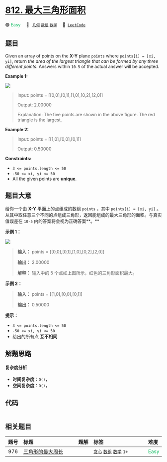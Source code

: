 # [812. 最大三角形面积](https://leetcode.com/problems/largest-triangle-area)

🟢 <font color=#15bd66>Easy</font>&emsp; 🔖&ensp; [`几何`](/outline/tag/geometry.md) [`数组`](/outline/tag/array.md) [`数学`](/outline/tag/math.md)&emsp; 🔗&ensp;[`LeetCode`](https://leetcode.com/problems/largest-triangle-area)

## 题目

Given an array of points on the **X-Y** plane `points` where `points[i] = [xi,
yi]`, return _the area of the largest triangle that can be formed by any three
different points_. Answers within `10-5` of the actual answer will be
accepted.



**Example 1:**

![](https://s3-lc-upload.s3.amazonaws.com/uploads/2018/04/04/1027.png)

> Input: points = [[0,0],[0,1],[1,0],[0,2],[2,0]]
> 
> Output: 2.00000
> 
> Explanation: The five points are shown in the above figure. The red triangle is the largest.

**Example 2:**

> Input: points = [[1,0],[0,0],[0,1]]
> 
> Output: 0.50000

**Constraints:**

  * `3 <= points.length <= 50`
  * `-50 <= xi, yi <= 50`
  * All the given points are **unique**.


## 题目大意

给你一个由 **X-Y** 平面上的点组成的数组 `points` ，其中 `points[i] = [xi, yi]`
。从其中取任意三个不同的点组成三角形，返回能组成的最大三角形的面积。与真实值误差在 `10-5` 内的答案将会视为正确答案**。**



**示例 1：**

![](https://s3-lc-upload.s3.amazonaws.com/uploads/2018/04/04/1027.png)

> 
> 
> 
> 
> 
> **输入：** points = [[0,0],[0,1],[1,0],[0,2],[2,0]]
> 
> **输出：** 2.00000
> 
> **解释：** 输入中的 5 个点如上图所示，红色的三角形面积最大。
> 
> 

**示例 2：**

> 
> 
> 
> 
> 
> **输入：** points = [[1,0],[0,0],[0,1]]
> 
> **输出：** 0.50000
> 
> 



**提示：**

  * `3 <= points.length <= 50`
  * `-50 <= xi, yi <= 50`
  * 给出的所有点 **互不相同**


## 解题思路

#### 复杂度分析

- **时间复杂度**：`O()`，
- **空间复杂度**：`O()`，

## 代码

```javascript

```

## 相关题目

<!-- prettier-ignore -->
| 题号 | 标题 | 题解 | 标签 | 难度 |
| :------: | :------ | :------: | :------ | :------ |
| 976 | [三角形的最大周长](https://leetcode.com/problems/largest-perimeter-triangle) |  |  [`贪心`](/outline/tag/greedy.md) [`数组`](/outline/tag/array.md) [`数学`](/outline/tag/math.md) `1+` | <font color=#15bd66>Easy</font> |

<style>
.blue {
    background-color: #096dd9;
    padding: 0.25rem 0.5rem;
    margin: 0;
    font-size: 0.85em;
    border-radius: 3px;
    color: white;
    font-weight: 500;
}
table th:first-of-type { width: 10%; }
table th:nth-of-type(2) { width: 35%; }
table th:nth-of-type(3) { width: 10%; }
table th:nth-of-type(4) { width: 35%; }
table th:nth-of-type(5) { width: 10%; }
</style>
